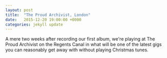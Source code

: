 ```yaml
---
layout: post
title:  "The Proud Archivist, London"
date:   2015-12-20 19:00:00 +0000
categories: jekyll update
---
```

A mere two weeks after recording our first album, we're playing at The Proud Archivist on the Regents Canal in what will be one of the latest gigs you can reasonably get away with without playing Christmas tunes.